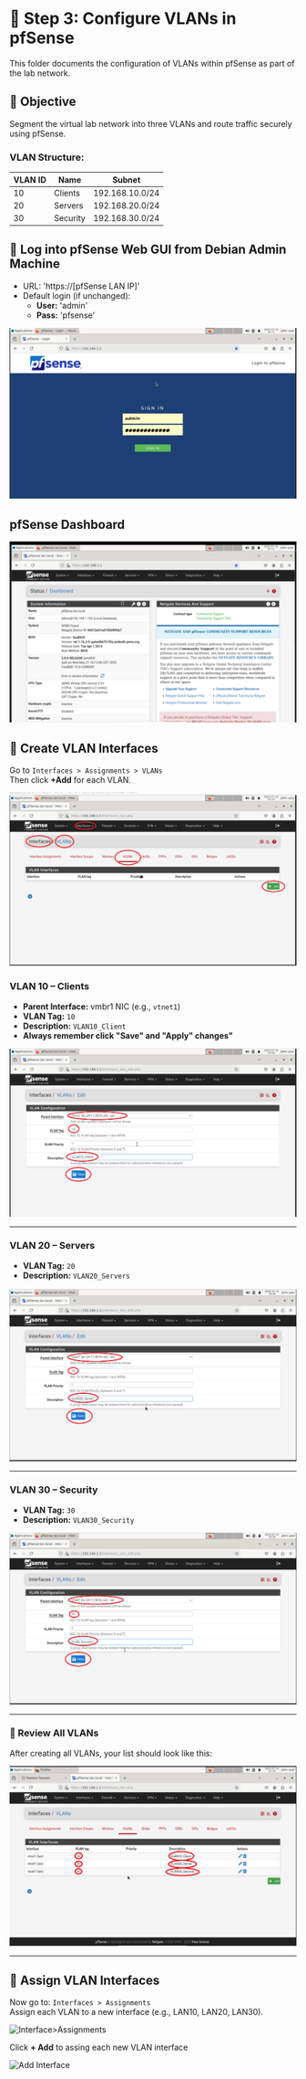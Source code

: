 # 🧩 Step 3: Configure VLANs in pfSense

This folder documents the configuration of VLANs within pfSense as part of the lab network.

## 🎯 Objective
Segment the virtual lab network into three VLANs and route traffic securely using pfSense.

### VLAN Structure:
| VLAN ID | Name     | Subnet             |
|---------|----------|--------------------|
| 10      | Clients  | 192.168.10.0/24    |
| 20      | Servers  | 192.168.20.0/24    |
| 30      | Security | 192.168.30.0/24    |

## 🔐 Log into pfSense Web GUI from Debian Admin Machine

- URL: 'https://[pfSense LAN IP]'
- Default login (if unchanged):
  - **User:** 'admin'
  - **Pass:** 'pfsense'
  
![Login to pfSense](1_login_pfsense.png)

## pfSense Dashboard
![pfSense Dashboard](2_dashboard.png)

## 🔧 Create VLAN Interfaces
Go to `Interfaces > Assignments > VLANs`  
Then click **+Add** for each VLAN.

![Before_VLAN_Interfaces Added](3_Before_VLAN.png)

### VLAN 10 – Clients
- **Parent Interface:** vmbr1 NIC (e.g., `vtnet1`)
- **VLAN Tag:** `10`
- **Description:** `VLAN10_Client`
- **Always remember click "Save" and "Apply" changes"**

![VLAN 10](4_vlan10_add.png)

---

### VLAN 20 – Servers
- **VLAN Tag:** `20`
- **Description:** `VLAN20_Servers`

![VLAN 20](5_vlan20_add.png)

---

### VLAN 30 – Security
- **VLAN Tag:** `30`
- **Description:** `VLAN30_Security`

![VLAN 30](6_vlan30_add.png)

---

### 🔗 Review All VLANs

After creating all VLANs, your list should look like this:

![All VLANs](7_all_VLANS_listed.png)

---
## 🧬 Assign VLAN Interfaces
Now go to: `Interfaces > Assignments`  
Assign each VLAN to a new interface (e.g., LAN10, LAN20, LAN30).

![Interface>Assignments](8_Int_Assign)

Click **+ Add** to assing each new VLAN interface 

![Add Interface](9_Add_Int)
